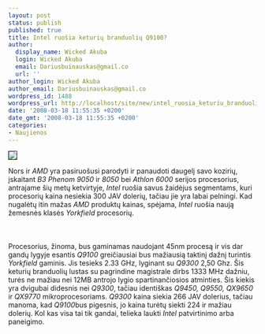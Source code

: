 ```yaml
---
layout: post
status: publish
published: true
title: Intel ruošia keturių branduolių Q9100?
author:
  display_name: Wicked Akuba
  login: Wicked Akuba
  email: Dariusbuinauskas@gmail.co
  url: ''
author_login: Wicked Akuba
author_email: Dariusbuinauskas@gmail.co
wordpress_id: 1488
wordpress_url: http://localhost/site/new/intel_ruosia_keturiu_branduoliu_q9100_/
date: '2008-03-18 11:55:35 +0200'
date_gmt: '2008-03-18 11:55:35 +0200'
categories:
- Naujienos
---
```

<div class="imgright"><img src="http://www.technews.lt/upl/Failai/intel_quad.jpg" border="1"></div>
<p>Nors ir <i>AMD</i> yra pasiruošusi parodyti ir panaudoti daugelį savo kozirių, įskaitant <i>B3 Phenom 9050</i> ir <i>8050</i> bei <i>Athlon 6000</i> serijos procesorius, antrajame šių metų ketvirtyje, <i>Intel</i> ruošia savus žaidėjus segmentams, kuri procesorių kaina nesiekia 300 JAV dolerių, tačiau jie yra labai pelningi. Kad nugalėtų itin mažas <i>AMD</i> produktų kainas, spėjama, <i>Intel</i> ruošia naują  žemesnės klasės <i>Yorkfield</i> procesorių.<br />
<br><br />
<br>Procesorius, žinoma, bus gaminamas naudojant 45nm procesą ir vis dar gandų lygyje esantis <i>Q9100</i> greičiausiai bus mažiausią taktinį dažnį turintis <i>Yorkfield</i> gaminis. Jis tesieks 2.33 GHz, lyginant su <i>Q9300</i> 2,50 Ghz. Šis keturių branduolių lustas su pagrindine magistrale dirbs 1333 MHz dažniu, turės ne mažiau nei 12MB antrojo lygio spartinančiosios atminties. Šis kiekis yra dvigubai didesnis nei <i>Q9300</i>, tačiau identiškas <i>Q9450, Q9550, QX9650</i> ir <i>QX9770</i> mikroprocesoriams. <i>Q9300</i> kaina siekia 266 JAV dolerius, tačiau manoma, kad <i>Q9100</i>bus pigesnis, jo kaina turėtų siekti 224 ir mažiau dolerių. Kol kas visa tai tik gandai, telieka laukti <i>Intel</i> patvirtinimo arba paneigimo. </p>
